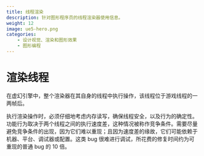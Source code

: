 ```yaml
---
title: 线程渲染
description: 针对图形程序员的线程渲染器使用信息。
weight: 12
image: ue5-hero.png
categories:
    - 设计视觉、渲染和图形效果
    - 图形编程
---
```

# 渲染线程
在虚幻引擎中，整个渲染器在其自身的线程中执行操作，该线程位于游戏线程的一两帧后。

执行渲染操作时，必须仔细地考虑内存读写，确保线程安全，以及行为的确定性。功能行为取决于两个线程之间的执行速度差，这种情况被称作竞争条件。需要尽量避免竞争条件的出现，因为它们难以重现；且因为速度差的缘故，它们可能依赖于机器、平台、调试器或配置。这类 bug 很难进行调试，所花费的修复时间约为可重现的普通 bug 的 10 倍。